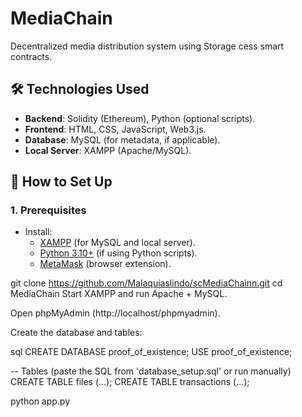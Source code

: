 # MediaChain  
Decentralized media distribution system using Storage cess smart contracts.  

## 🛠️ Technologies Used  
- **Backend**: Solidity (Ethereum), Python (optional scripts).  
- **Frontend**: HTML, CSS, JavaScript, Web3.js.  
- **Database**: MySQL (for metadata, if applicable).  
- **Local Server**: XAMPP (Apache/MySQL).

## 🚀 How to Set Up  

### **1. Prerequisites**  
- Install:  
  - [XAMPP](https://www.apachefriends.org/download.html) (for MySQL and local server).  
  - [Python 3.10+](https://www.python.org/downloads/) (if using Python scripts).  
  - [MetaMask](https://metamask.io/download.html) (browser extension).

git clone https://github.com/Malaquiaslindo/scMediaChainn.git
cd MediaChain
Start XAMPP and run Apache + MySQL.

Open phpMyAdmin (http://localhost/phpmyadmin).

Create the database and tables:

sql
CREATE DATABASE proof_of_existence;
USE proof_of_existence;

-- Tables (paste the SQL from 'database_setup.sql' or run manually)
CREATE TABLE files (...);
CREATE TABLE transactions (...);

python app.py
